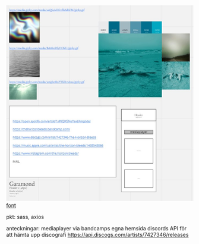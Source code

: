 ![Wireframes](./public/wireframes.jpg)
[font](https://fonts.google.com/specimen/EB+Garamond?query=garamond)

pkt: sass, axios

anteckningar:
mediaplayer via bandcamps egna hemsida
discords API för att hämta upp discografi
https://api.discogs.com/artists/7427346/releases